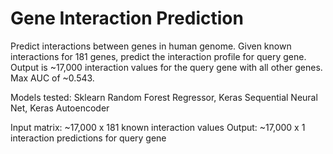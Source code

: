 # Gene Interaction Prediction
Predict interactions between genes in human genome. Given known interactions for 181 genes, predict the interaction profile for query gene. Output is ~17,000 interaction values for the query gene with all other genes. Max AUC of ~0.543. 

Models tested: Sklearn Random Forest Regressor, Keras Sequential Neural Net, Keras Autoencoder

Input matrix: ~17,000 x 181 known interaction values
Output: ~17,000 x 1 interaction predictions for query gene
